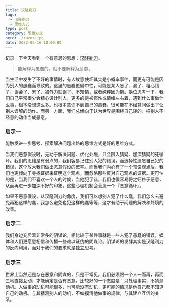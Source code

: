 ```yaml
---
title: 汉隆剃刀
tags:
  - 汉隆剃刀
  - 思维方式
type: post
category: 思维方式
hero: ./razor.jpg
date: 2022-05-16 10:00:00
---
```


记录一下今天看到一个有意思的思想：[汉隆剃刀](https://mp.weixin.qq.com/s?__biz=MjM5NjAxOTU4MA==&mid=3009239354&idx=1&sn=87766d4c8cbee43ce98adb35083f70d5&chksm=90465529a731dc3f09570f553993a1155f9f03a73a429a8899f001741fc67cc1b77b10a895e2&scene=21)。

> 能解释为愚蠢的，就不要解释为恶意。

当生活中发生了不好的事情时，有人故意使坏其实是小概率事件，而更有可能是因为别人的愚蠢而导致的。这里的愚蠢更偏中性，可能是某人忘了、漏了、粗心错了、误会了、累了、被外力耽误了、不知情，或者纯粹因为懒。换位思考一下，我们自己平常很少会精心设计别人，更多的是被惯性或情绪左右着，遇到什么事做什么事，根本没想这么多。也根本意识不到自己的愚蠢，很可能在不经意间做出了让别人误解的动作。而另一方面，我们总倾向于认为世界是围绕自己转的，把别人不经意的动作当成恶意。

### 启示一

能触发进一步思考、探索解决问题出路的思维方式是好的思维方式。

当我们恶意假设时，无助于解决问题、优化处境，只会限入猜疑、加深猜疑的死循环。我们的思维是有弱点的，我们容易记住别人犯的错误，而选择性遗忘自己犯的错误，这个放大我们做出恶意假设的概率。而当我们内心有了一个预设观点后，我们也更倾向于寻找证据来证明这个观点，而忽略那些反对自己观点的证据。更可怕的是，当我们不喜欢一个人的时候，当他犯了错，我们也很容易将之归咎于恶意，从而再进一步加深不好的印象。这些心理机制会营造一个『恶意循环』。

如果不恶意假设，从汉隆剃刀的角度，我们可以想别人犯了什么蠢，我们怎么去避免再犯这样的蠢，我怎么避免也犯这样的蠢等等，这才有助于问题的解决和处境的改善。

### 启示二

我们身边充斥着非常多的阴谋论，相比较于某件事就是一些人犯了愚蠢的错误，媒体和人们更愿意相信和传播一些难以证伪的阴谋论。阴谋论的发酵其实是汉隆剃刀的反向利用，而对于我们的要求就是独立思考。

### 启示三

世界上当然还是存在恶意和阴谋的，只是不常见。我们必须跟一个人一而再，再而三地直接互动，才能确定是否有恶意。比较好的一个态度是：只处理事实，不猜测动机。人做事的动机可能很多，也可能没有动机，更可能的情况是他自己都不知道自己的动机。与其猜测别人的动机，不如摸清他做事的规律，与其建立互信的关系。
